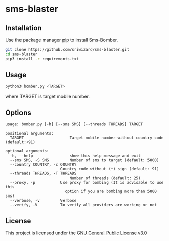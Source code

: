 # sms-blaster
## Installation

Use the package manager [pip](https://pip.pypa.io/en/stable/installing/) to install Sms-Bomber.

```bash
git clone https://github.com/sriwizard/sms-blaster.git
cd sms-blaster
pip3 install -r requirements.txt
```

## Usage

```bash
python3 bomber.py <TARGET>
```

where TARGET is target mobile number.

## Options

```
usage: bomber.py [-h] [--sms SMS] [--threads THREADS] TARGET

positional arguments:
  TARGET                    Target mobile number without country code (default:+91)

optional arguments:
  -h, --help                show this help message and exit
  --sms SMS, -S SMS         Number of sms to target (default: 5000)
  --country COUNTRY, -c COUNTRY
                        Country code without (+) sign (default: 91)
  --threads THREADS, -T THREADS
                            Number of threads (default: 25)
  --proxy, -p           Use proxy for bombing (It is advisable to use this
                          option if you are bombing more than 5000 sms)
  --verbose, -v         Verbose
  --verify, -V          To verify all providers are working or not
```

## License

This project is licensed under the [GNU General Public License v3.0](https://github.com/sriwizard/sms-blaster/blob/master/LICENSE)
